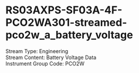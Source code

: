 # RS03AXPS-SF03A-4F-PCO2WA301-streamed-pco2w_a_battery_voltage

Stream Type: Engineering<br>
Stream Content: Battery Voltage Data<br>
Instrument Group Code: PCO2W<br>
